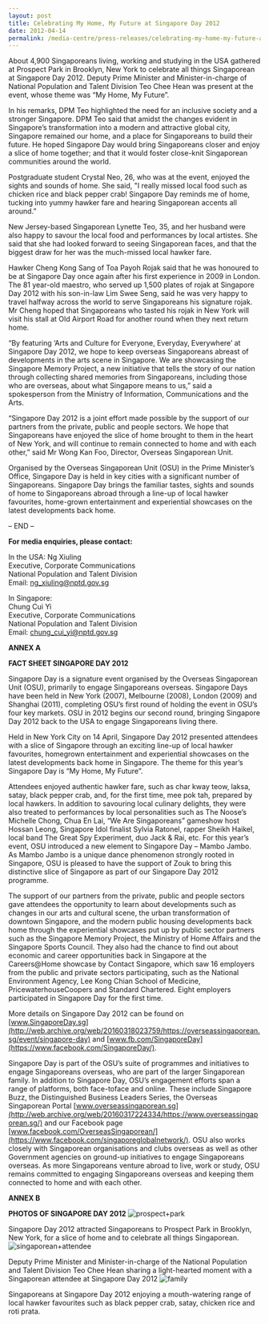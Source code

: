 ```yaml
---
layout: post
title: Celebrating My Home, My Future at Singapore Day 2012
date: 2012-04-14
permalink: /media-centre/press-releases/celebrating-my-home-my-future-at-singapore-day-2012
---
```

About 4,900 Singaporeans living, working and studying in the USA gathered at Prospect Park in Brooklyn, New York to celebrate all things Singaporean at Singapore Day 2012. Deputy Prime Minister and Minister-in-charge of National Population and Talent Division Teo Chee Hean was present at the event, whose theme was “My Home, My Future”.

In his remarks, DPM Teo highlighted the need for an inclusive society and a stronger Singapore. DPM Teo said that amidst the changes evident in Singapore’s transformation into a modern and attractive global city, Singapore remained our home, and a place for Singaporeans to build their future. He hoped Singapore Day would bring Singaporeans closer and enjoy a slice of home together; and that it would foster close-knit Singaporean communities around the world.

Postgraduate student Crystal Neo, 26, who was at the event, enjoyed the sights and sounds of home. She said, "I really missed local food such as chicken rice and black pepper crab! Singapore Day reminds me of home, tucking into yummy hawker fare and hearing Singaporean accents all around.”

New Jersey-based Singaporean Lynette Teo, 35, and her husband were also happy to savour the local food and performances by local artistes. She said that she had looked forward to seeing Singaporean faces, and that the biggest draw for her was the much-missed local hawker fare.

Hawker Cheng Kong Sang of Toa Payoh Rojak said that he was honoured to be at Singapore Day once again after his first experience in 2009 in London. The 81 year-old maestro, who served up 1,500 plates of rojak at Singapore Day 2012 with his son-in-law Lim Swee Seng, said he was very happy to travel halfway across the world to serve Singaporeans his signature rojak. Mr Cheng hoped that Singaporeans who tasted his rojak in New York will visit his stall at Old Airport Road for another round when they next return home.

“By featuring ‘Arts and Culture for Everyone, Everyday, Everywhere’ at Singapore Day 2012, we hope to keep overseas Singaporeans abreast of developments in the arts scene in Singapore. We are showcasing the Singapore Memory Project, a new initiative that tells the story of our nation through collecting shared memories from Singaporeans, including those who are overseas, about what Singapore means to us,” said a spokesperson from the Ministry of Information, Communications and the Arts.

“Singapore Day 2012 is a joint effort made possible by the support of our partners from the private, public and people sectors. We hope that Singaporeans have enjoyed the slice of home brought to them in the heart of New York, and will continue to remain connected to home and with each other,” said Mr Wong Kan Foo, Director, Overseas Singaporean Unit.

Organised by the Overseas Singaporean Unit (OSU) in the Prime Minister’s Office, Singapore Day is held in key cities with a significant number of Singaporeans. Singapore Day brings the familiar tastes, sights and sounds of home to Singaporeans abroad through a line-up of local hawker favourites, home-grown entertainment and experiential showcases on the latest developments back home.

– END –

**For media enquiries, please contact:**

In the USA:
Ng Xiuling  
Executive, Corporate Communications  
National Population and Talent Division  
Email: [ng_xiuling@nptd.gov.sg](mailto:ng_xiuling@nptd.gov.sg)

In Singapore:  
Chung Cui Yi  
Executive, Corporate Communications  
National Population and Talent Division  
Email: [chung_cui_yi@nptd.gov.sg](mailto:chung_cui_yi@nptd.gov.sg)

**ANNEX A**

**FACT SHEET 
SINGAPORE DAY 2012**

Singapore Day is a signature event organised by the Overseas Singaporean Unit (OSU), primarily to engage Singaporeans overseas. Singapore Days have been held in New York (2007), Melbourne (2008), London (2009) and Shanghai (2011), completing OSU’s first round of holding the event in OSU’s four key markets. OSU in 2012 begins our second round, bringing Singapore Day 2012 back to the USA to engage Singaporeans living there.

Held in New York City on 14 April, Singapore Day 2012 presented attendees with a slice of Singapore through an exciting line-up of local hawker favourites, homegrown entertainment and experiential showcases on the latest developments back home in Singapore. The theme for this year’s Singapore Day is “My Home, My Future”.

Attendees enjoyed authentic hawker fare, such as char kway teow, laksa, satay, black pepper crab, and, for the first time, mee pok tah, prepared by local hawkers. In addition to savouring local culinary delights, they were also treated to performances by local personalities such as The Noose’s Michelle Chong, Chua En Lai, “We Are Singaporeans” gameshow host Hossan Leong, Singapore Idol finalist Sylvia Ratonel, rapper Sheikh Haikel, local band The Great Spy Experiment, duo Jack & Rai, etc. For this year’s event, OSU introduced a new element to Singapore Day – Mambo Jambo. As Mambo Jambo is a unique dance phenomenon strongly rooted in Singapore, OSU is pleased to have the support of Zouk to bring this distinctive slice of Singapore as part of our Singapore Day 2012 programme.

The support of our partners from the private, public and people sectors gave attendees the opportunity to learn about developments such as changes in our arts and cultural scene, the urban transformation of downtown Singapore, and the modern public housing developments back home through the experiential showcases put up by public sector partners such as the Singapore Memory Project, the Ministry of Home Affairs and the Singapore Sports Council. They also had the chance to find out about economic and career opportunities back in Singapore at the Careers@Home showcase by Contact Singapore, which saw 16 employers from the public and private sectors participating, such as the National Environment Agency, Lee Kong Chian School of Medicine, PricewaterhouseCoopers and Standard Chartered. Eight employers participated in Singapore Day for the first time.

More details on Singapore Day 2012 can be found on [www.SingaporeDay.sg](http://web.archive.org/web/20160318023759/https://overseassingaporean.sg/event/singapore-day) and [www.fb.com/SingaporeDay](https://www.facebook.com/SingaporeDay/).

Singapore Day is part of the OSU’s suite of programmes and initiatives to engage Singaporeans overseas, who are part of the larger Singaporean family. In addition to Singapore Day, OSU’s engagement efforts span a range of platforms, both face-toface and online. These include Singapore Buzz, the Distinguished Business Leaders Series, the Overseas Singaporean Portal [www.overseassingaporean.sg](http://web.archive.org/web/20160317224334/https://www.overseassingaporean.sg/) and our Facebook page [www.facebook.com/OverseasSingaporean/](https://www.facebook.com/singaporeglobalnetwork/). OSU also works closely with Singaporean organisations and clubs overseas as well as other Government agencies on ground-up initiatives to engage Singaporeans overseas. As more Singaporeans venture abroad to live, work or study, OSU remains committed to engaging Singaporeans overseas and keeping them connected to home and with each other.

**ANNEX B**

**PHOTOS OF SINGAPORE DAY 2012**
![prospect+park](https://github.com/isomerpages/isomerpages-stratgroup/raw/master/images/Press%20Release%20images/prospect-park.jpg)

Singapore Day 2012 attracted Singaporeans to Prospect Park in Brooklyn, New York, for a slice of home and to celebrate all things Singaporean.
![singaporean+attendee](https://github.com/isomerpages/isomerpages-stratgroup/raw/master/images/Press%20Release%20images/singaporean-attendee.jpg)

Deputy Prime Minister and Minister-in-charge of the National Population and Talent Division Teo Chee Hean sharing a light-hearted moment with a Singaporean attendee at Singapore Day 2012
![family](https://github.com/isomerpages/isomerpages-stratgroup/raw/master/images/Press%20Release%20images/family032b845b617a6d73a304ff0000443480.png)

Singaporeans at Singapore Day 2012 enjoying a mouth-watering range of local hawker favourites such as black pepper crab, satay, chicken rice and roti prata.